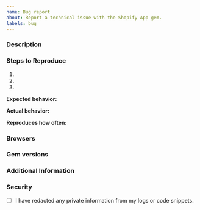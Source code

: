 ```yaml
---
name: Bug report
about: Report a technical issue with the Shopify App gem.
labels: bug
---
```


<!--

Do you want to ask a question? Are you looking for support? The Shopify Community forum is the best place for getting support: https://community.shopify.com

You can also join the Partners Slack Community group: https://www.shopify.com/partners/community#conversation

Authentication Issues: A great deal of the issues surrounding this repo are around authenticating (installing) the generated app with Shopify.

If you are experiencing issues with your app authenticating/installing the best way to get help fast is to create a repo with the minimal amount of code to demonstrate the issue and a clearly documented set of steps you took to arrive there. This will help us solve your problem quicker since we won't need to spend any time figuring out how to reproduce the bug. Please also include your operating system and browser.

-->

### Description

<!-- Description of the issue -->

### Steps to Reproduce

1. <!-- First Step -->
2. <!-- Second Step -->
3. <!-- and so on… -->

**Expected behavior:**

<!-- What you expect to happen -->

**Actual behavior:**

<!-- What actually happens -->

**Reproduces how often:**

<!-- What percentage of the time does it reproduce? -->

### Browsers

<!-- Please specify the browser(s) you have tested that exhibit this behaviour. -->

### Gem versions

<!-- Please specify which version(s) of the gem exhibit this behaviour. -->

### Additional Information

<!-- Any additional information, configuration or data that might be necessary to reproduce the issue. See common examples of important information below. -->

<!-- - [x] My app relies on third-party cookies -->
<!-- - [x] My app is intended to be a non-embedded app -->
<!-- - [x] My app uses session tokens -->


### Security

<!-- Please be certain to redact any private information from your logs or code snippets such as Api Keys, Api Secrets, and any authentication tokens such as shop_tokens. -->

- [ ] I have redacted any private information from my logs or code snippets.

